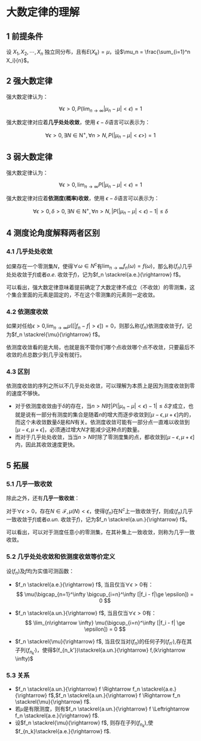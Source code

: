 # 大数定律的理解

## 1 前提条件

设 $X_1, X_2,\cdots, X_n$ 独立同分布，且有$E(X_k) = \mu$，设$\mu_n = \frac{\sum_{i=1}^n X_i}{n}$。

## 2 强大数定律

强大数定律认为：

$$
\forall \epsilon > 0, P(\lim_{n\rightarrow \infty} |\mu_n - \mu| < \epsilon) = 1 
$$

强大数定律对应着**几乎处处收敛**，使用 $\epsilon-\delta$语言可以表示为：

$$
\forall \epsilon > 0, \exists N \in \mathrm{N}^+, \forall n > N, P(|\mu_n - \mu| < \epsilon>) = 1
$$


## 3 弱大数定律

强大数定律认为：

$$
\forall \epsilon > 0, \lim_{n\rightarrow \infty} P(|\mu_n - \mu| < \epsilon) = 1 
$$

强大数定律对应着**依测度(概率)收敛**，使用 $\epsilon-\delta$语言可以表示为：

$$
\forall \epsilon > 0, \delta > 0, \exists N \in \mathrm{N}^+, \forall n > N, |P(|\mu_n - \mu| < \epsilon) - 1| \le \delta
$$


## 4 测度论角度解释两者区别

### 4.1 几乎处处收敛

如果存在一个零测集$N$，使得$\forall \omega \in N^c$有$\lim_{n\rightarrow \infty} f_n(\omega) = f(\omega)$，那么称$(f_n)$几乎处处收敛于$f$(或者$a.e.$ 收敛于$f$)，记为$f_n \stackrel{a.e.}{\rightarrow} f$。

可以看出，强大数定律意味着提前确定了大数定律不成立（不收敛）的零测集，这个集合里面的元素是固定的，不在这个零测集的元素则一定收敛。

### 4.2 依测度收敛

如果对任给$\epsilon > 0$,$\lim_{n\rightarrow \infty} \mu([|f_n - f| > \epsilon]) = 0$，则那么称$(f_n)$依测度收敛于$f$，记为$f_n \stackrel{\mu}{\rightarrow} f$。

依测度收敛看的是大局，也就是我不管你们哪个点收敛哪个点不收敛，只要最后不收敛的点总数少到几乎没有就行。

### 4.3 区别

依测度收敛的序列之所以不几乎处处收敛，可以理解为本质上是因为测度收敛到零的速度不够快。

* 对于依测度收敛由于$\delta$的存在，当$n>N$时$|P(|\mu_n - \mu| < \epsilon) - 1| \le \delta$才成立，也就是说有一部分有测度的集合是随着$n$的增大而逐步收敛到$[\mu - \epsilon, \mu + \epsilon]$内的，而这个未收敛数量$\delta$是和$N$有关。依测度收敛可能有一部分点一直难以收敛到$[\mu - \epsilon, \mu + \epsilon]$，必须通过增大$N$才能减少这种点的数量。
* 而对于几乎处处收敛，当当$n>N$时除了零测度集的点，都收敛到$[\mu - \epsilon, \mu + \epsilon]$内，因此其收敛速度更快。

## 5 拓展

### 5.1 几乎一致收敛
除此之外，还有**几乎一致收敛**：

对于$\forall \epsilon > 0$，存在$N \in \mathcal{F},\mu(N) < \epsilon$，使得$(f_n)$在$\mathrm{N}^c$上一致收敛于$f$，则成$(f_n)$几乎一致收敛于$f$(或者$a.un.$ 收敛于$f$)，记为$f_n \stackrel{a.un.}{\rightarrow} f$。

可以看出，可以对于测度任意小的零测集，在其补集上一致收敛，则称为几乎一致收敛。

### 5.2 几乎处处收敛和依测度收敛等价定义

设$(f_n)$及$f$均为实值可测函数：
* $f_n \stackrel{a.e.}{\rightarrow} f$, 当且仅当$\forall \epsilon > 0$有：
$$
\mu(\bigcap_{n=1}^\infty \bigcup_{i=n}^\infty [|f_i - f|\ge \epsilon]) = 0
$$

* $f_n \stackrel{a.un.}{\rightarrow} f$, 当且仅当$\forall \epsilon > 0$有：
$$
\lim_{n\rightarrow \infty} \mu(\bigcup_{i=n}^\infty [|f_i - f| \ge \epsilon]) = 0
$$ 
* $f_n \stackrel{\mu}{\rightarrow} f$, 当且仅当对$(f_n)$的任何子列$(f_{n'})$,存在其子列$(f_{n_k'})$，使得$(f_{n_k'})\stackrel{a.un.}{\rightarrow} f,(k\rightarrow \infty)$

### 5.3 关系
* $f_n \stackrel{a.un.}{\rightarrow} f \Rightarrow f_n \stackrel{a.e.}{\rightarrow} f$,$f_n \stackrel{a.un.}{\rightarrow} f \Rightarrow f_n \stackrel{\mu}{\rightarrow} f$.
* 若$\mu$是有限测度，则有$f_n \stackrel{a.un.}{\rightarrow} f \Leftrightarrow f_n \stackrel{a.e.}{\rightarrow} f$.
* 设$f_n \stackrel{\mu}{\rightarrow} f$, 则存在子列$(f_{n_k})$,使$f_{n_k}\stackrel{a.e.}{\rightarrow} f$.
